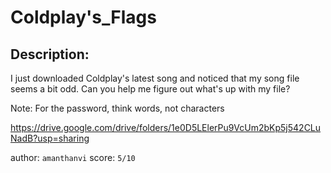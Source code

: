 
# Coldplay's_Flags
## Description:
I just downloaded Coldplay's latest song and noticed that my song file seems a bit odd. Can you help me figure out what's up with my file?

Note: For the password, think words, not characters

https://drive.google.com/drive/folders/1e0D5LElerPu9VcUm2bKp5j542CLuNadB?usp=sharing

author: `amanthanvi`
score: `5/10`

